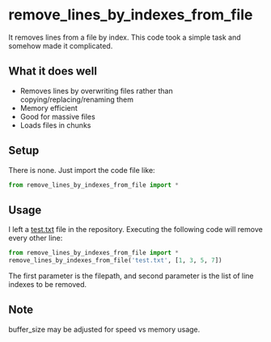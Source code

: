 # remove_lines_by_indexes_from_file
It removes lines from a file by index. 
This code took a simple task and somehow made it complicated.

## What it does well
- Removes lines by overwriting files rather than copying/replacing/renaming them
- Memory efficient
- Good for massive files
- Loads files in chunks

## Setup
There is none. Just import the code file like:
```python
from remove_lines_by_indexes_from_file import *
```

## Usage
I left a [test.txt](https://github.com/jwaitze/remove_lines_by_indexes_from_file/blob/main/test.txt "Test file") file in the repository. Executing the following code will remove every other line:
```python
from remove_lines_by_indexes_from_file import *
remove_lines_by_indexes_from_file('test.txt', [1, 3, 5, 7])
```
The first parameter is the filepath, and second parameter is the list of line indexes to be removed.

## Note
buffer_size may be adjusted for speed vs memory usage.
